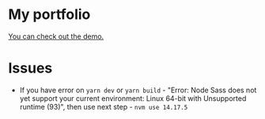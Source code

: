 # My portfolio

[You can check out the demo.](https://nikitababko.github.io/)

# Issues

- If you have error on `yarn dev` or `yarn build` - "Error: Node Sass does not yet support your current environment: Linux 64-bit with Unsupported runtime (93)", then use next step - `nvm use 14.17.5`
